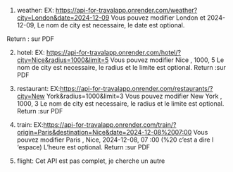 1.	weather: 
EX: https://api-for-travalapp.onrender.com/weather?city=London&date=2024-12-09
Vous pouvez modifier London et 2024-12-09,
Le nom de city est necessaire, le date est optional.

Return : sur PDF
 
2.	hotel:
EX: https://api-for-travalapp.onrender.com/hotel/?city=Nice&radius=1000&limit=5
Vous pouvez modifier Nice , 1000, 5
Le nom de city est necessaire, le radius et le limite est optional.
Return :sur PDF
 
3.	restaurant:
EX:https://api-for-travalapp.onrender.com/restaurants/?city=New York&radius=1000&limit=3
	Vous pouvez modifier New York , 1000, 3
Le nom de city est necessaire, le radius et le limite est optional.
Return :sur PDF
 
4.	train:
EX:https://api-for-travalapp.onrender.com/train/?origin=Paris&destination=Nice&date=2024-12-08%2007:00
Vous pouvez modifier Paris , Nice, 2024-12-08, 07 :00   (%20 c’est a dire l ‘espace)
	L’heure est optional.
	Return :sur PDF

6.	flight:
Cet API est pas complet, je cherche un autre
